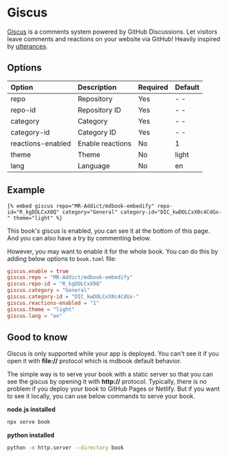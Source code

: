 # Giscus

[Giscus](https://giscus.app) is a comments system powered by GitHub Discussions. Let visitors leave comments and reactions on your website via GitHub! Heavily inspired by [utterances](https://github.com/utterance/utterances).

## Options

| Option            | Description      | Required | Default |
| :---------------- | :--------------- | :------- | :------ |
| repo              | Repository       | Yes      | - -     |
| repo-id           | Repository ID    | Yes      | - -     |
| category          | Category         | Yes      | - -     |
| category-id       | Category ID      | Yes      | - -     |
| reactions-enabled | Enable reactions | No       | 1       |
| theme             | Theme            | No       | light   |
| lang              | Language         | No       | en      |

## Example

<!-- embed ignore begin -->

```text
{% embed giscus repo="MR-Addict/mdbook-embedify" repo-id="R_kgDOLCxX0Q" category="General" category-id="DIC_kwDOLCxX0c4CdGx-" theme="light" %}
```

<!-- embed ignore end -->

This book's giscus is enabled, you can see it at the bottom of this page. And you can also have a try by commenting below.

However, you may want to enable it for the whole book. You can do this by adding below options to `book.toml` file:

```toml
giscus.enable = true
giscus.repo = "MR-Addict/mdbook-embedify"
giscus.repo-id = "R_kgDOLCxX0Q"
giscus.category = "General"
giscus.category-id = "DIC_kwDOLCxX0c4CdGx-"
giscus.reactions-enabled = "1"
giscus.theme = "light"
giscus.lang = "en"
```

## Good to know

Giscus is only supported while your app is deployed. You can't see it if you open it with **file://** protocol which is mdbook default behavior.

The simple way is to serve your book with a static server so that you can see the giscus by opening it with **http://** protocol. Typically, there is no problem if you deploy your book to GitHub Pages or Netlify. But if you want to see it locally, you can use below commands to serve your book.

**node.js installed**

```sh
npx serve book
```

**python installed**

```sh
python -m http.server --directory book
```

